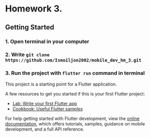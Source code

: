 # Homework 3.

## Getting Started

### 1. Open terminal in your computer

### 2. Write `git clone https://github.com/Ismoiljon2002/mobile_dev_hm_3.git`

### 3. Run the project with `flutter run` command in terminal


This project is a starting point for a Flutter application.

A few resources to get you started if this is your first Flutter project:

- [Lab: Write your first Flutter app](https://docs.flutter.dev/get-started/codelab)
- [Cookbook: Useful Flutter samples](https://docs.flutter.dev/cookbook)

For help getting started with Flutter development, view the
[online documentation](https://docs.flutter.dev/), which offers tutorials,
samples, guidance on mobile development, and a full API reference.
